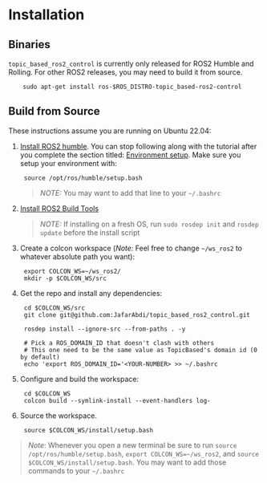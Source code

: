# Installation

## Binaries

`topic_based_ros2_control` is currently only released for ROS2 Humble and Rolling. For other ROS2 releases, you may need to build it from source.

        sudo apt-get install ros-$ROS_DISTRO-topic_based-ros2-control

## Build from Source

These instructions assume you are running on Ubuntu 22.04:

1. [Install ROS2 humble](https://docs.ros.org/en/humble/Installation/Ubuntu-Install-Debians.html). You can stop following along with the tutorial after you complete the section titled: [Environment setup](https://docs.ros.org/en/humble/Installation/Ubuntu-Install-Debians.html#environment-setup). Make sure you setup your environment with:

        source /opt/ros/humble/setup.bash

   > *NOTE:* You may want to add that line to your `~/.bashrc`

2. [Install ROS2 Build Tools](https://docs.ros.org/en/humble/Installation/Ubuntu-Development-Setup.html#install-development-tools-and-ros-tools)

   > *NOTE:* If installing on a fresh OS, run `sudo rosdep init` and `rosdep update` before the install script

3. Create a colcon workspace (*Note:* Feel free to change `~/ws_ros2` to whatever absolute path you want):

        export COLCON_WS=~/ws_ros2/
        mkdir -p $COLCON_WS/src

4. Get the repo and install any dependencies:

        cd $COLCON_WS/src
        git clone git@github.com:JafarAbdi/topic_based_ros2_control.git

        rosdep install --ignore-src --from-paths . -y

        # Pick a ROS_DOMAIN_ID that doesn't clash with others
        # This one need to be the same value as TopicBased's domain id (0 by default)
        echo 'export ROS_DOMAIN_ID='<YOUR-NUMBER> >> ~/.bashrc

5. Configure and build the workspace:

        cd $COLCON_WS
        colcon build --symlink-install --event-handlers log-

8. Source the workspace.

        source $COLCON_WS/install/setup.bash

> *Note*: Whenever you open a new terminal be sure to run `source /opt/ros/humble/setup.bash`, `export COLCON_WS=~/ws_ros2`, and `source $COLCON_WS/install/setup.bash`. You may want to add those commands to your `~/.bashrc`
